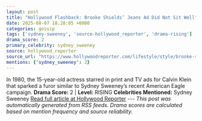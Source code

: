 ```yaml
---
layout: post
title: "Hollywood Flashback: Brooke Shields’ Jeans Ad Did Not Sit Well"
date: 2025-08-07 18:28:05 +0000
categories: gossip
tags: ['sydney-sweeney', 'source-hollywood_reporter', 'drama-rising']
drama_score: 2
primary_celebrity: sydney_sweeney
source: hollywood_reporter
source_url: "https://www.hollywoodreporter.com/lifestyle/style/brooke-shields-jeans-ad-1236337779/"
mentions: {'sydney_sweeney': 2}
---
```


In 1980, the 15-year-old actress starred in print and TV ads for Calvin Klein that sparked a furor similar to Sydney Sweeney’s recent American Eagle campaign. **Drama Score:** 2 | **Level:** RISING **Celebrities Mentioned:** Sydney Sweeney [Read full article at Hollywood Reporter](https://www.hollywoodreporter.com/lifestyle/style/brooke-shields-jeans-ad-1236337779/) --- *This post was automatically generated from RSS feeds. Drama scores are calculated based on mention frequency and source reliability.*